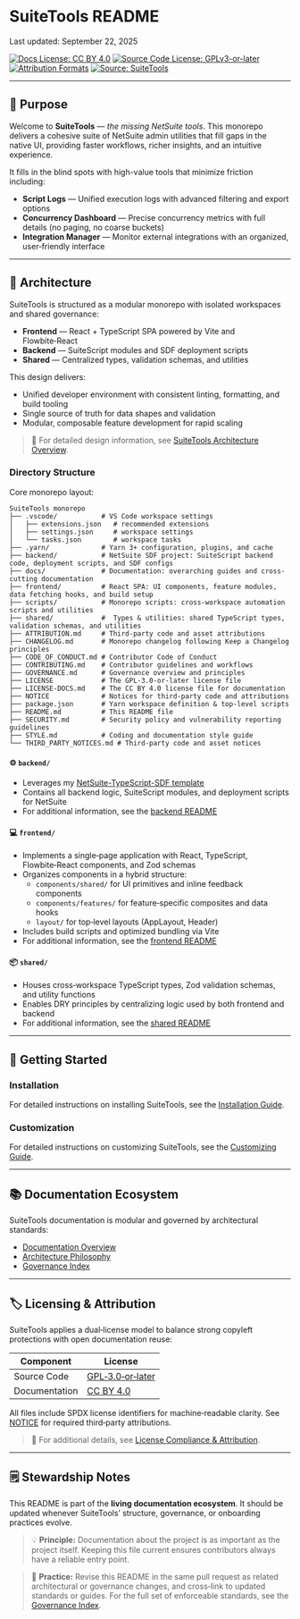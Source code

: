 # SuiteTools README

Last updated: September 22, 2025

<!-- License badges: keep in sync with LICENSE, LICENSE-DOCS.md and ATTRIBUTION.md -->
[![Docs License: CC BY 4.0](https://img.shields.io/badge/Docs%20License-CC%20BY%204.0-lightgrey.svg)](LICENSE-DOCS.md) [![Source Code License: GPLv3-or-later](https://img.shields.io/badge/Source%20Code-GPLv3--or--later-yellow.svg)](LICENSE)
[![Attribution Formats](https://img.shields.io/badge/Attribution%20Formats-Markdown%20%26%20Plain%20Text-blue)](ATTRIBUTION.md) [![Source: SuiteTools](https://img.shields.io/badge/Source-SuiteTools-green)](https://github.com/mattplant/SuiteTools/)

---

## 🎯 Purpose

Welcome to **SuiteTools** — *the missing NetSuite tools*.
This monorepo delivers a cohesive suite of NetSuite admin utilities that fill gaps in the native UI, providing faster workflows, richer insights, and an intuitive experience.

It fills in the blind spots with high-value tools that minimize friction including:

- **Script Logs** — Unified execution logs with advanced filtering and export options
- **Concurrency Dashboard** — Precise concurrency metrics with full details (no paging, no coarse buckets)
- **Integration Manager** — Monitor external integrations with an organized, user‑friendly interface

---

## 📐 Architecture

SuiteTools is structured as a modular monorepo with isolated workspaces and shared governance:

- **Frontend** — React + TypeScript SPA powered by Vite and Flowbite‑React
- **Backend** — SuiteScript modules and SDF deployment scripts
- **Shared** — Centralized types, validation schemas, and utilities

This design delivers:

- Unified developer environment with consistent linting, formatting, and build tooling
- Single source of truth for data shapes and validation
- Modular, composable feature development for rapid scaling

> 📘 For detailed design information, see [SuiteTools Architecture Overview](./docs/architecture/architecture.md).

### Directory Structure

Core monorepo layout:

```plaintext
SuiteTools monorepo
├── .vscode/           # VS Code workspace settings
│   ├── extensions.json   # recommended extensions
│   ├── settings.json     # workspace settings
│   └── tasks.json        # workspace tasks
├── .yarn/             # Yarn 3+ configuration, plugins, and cache
├── backend/           # NetSuite SDF project: SuiteScript backend code, deployment scripts, and SDF configs
├── docs/              # Documentation: overarching guides and cross-cutting documentation
├── frontend/          # React SPA: UI components, feature modules, data fetching hooks, and build setup
├── scripts/           # Monorepo scripts: cross-workspace automation scripts and utilities
├── shared/            #  Types & utilities: shared TypeScript types, validation schemas, and utilities
├── ATTRIBUTION.md     # Third-party code and asset attributions
├── CHANGELOG.md       # Monorepo changelog following Keep a Changelog principles
├── CODE_OF_CONDUCT.md # Contributor Code of Conduct
├── CONTRIBUTING.md    # Contributor guidelines and workflows
├── GOVERNANCE.md      # Governance overview and principles
├── LICENSE            # The GPL-3.0-or-later license file
├── LICENSE-DOCS.md    # The CC BY 4.0 license file for documentation
├── NOTICE             # Notices for third-party code and attributions
├── package.json       # Yarn workspace definition & top-level scripts
├── README.md          # This README file
├── SECURITY.md        # Security policy and vulnerability reporting guidelines
├── STYLE.md           # Coding and documentation style guide
└── THIRD_PARTY_NOTICES.md # Third-party code and asset notices
```

#### ⚙️ `backend/`

- Leverages my [NetSuite-TypeScript-SDF template](https://github.com/mattplant/NetSuite-TypeScript-SDF)
- Contains all backend logic, SuiteScript modules, and deployment scripts for NetSuite
- For additional information, see the [backend README](./backend/README.md)

#### 💻 `frontend/`

- Implements a single‑page application with React, TypeScript, Flowbite‑React components, and Zod schemas
- Organizes components in a hybrid structure:
  - `components/shared/` for UI primitives and inline feedback components
  - `components/features/` for feature‑specific composites and data hooks
  - `layout/` for top‑level layouts (AppLayout, Header)
- Includes build scripts and optimized bundling via Vite
- For additional information, see the [frontend README](./frontend/README.md)

#### 📦 `shared/`

- Houses cross‑workspace TypeScript types, Zod validation schemas, and utility functions
- Enables DRY principles by centralizing logic used by both frontend and backend
- For additional information, see the [shared README](./shared/README.md)

---

## 🚀 Getting Started

### Installation

For detailed instructions on installing SuiteTools, see the [Installation Guide](./docs/guides/installation.md).

### Customization

For detailed instructions on customizing SuiteTools, see the [Customizing Guide](./docs/guides/customizing.md).

---

## 📚 Documentation Ecosystem

SuiteTools documentation is modular and governed by architectural standards:

- [Documentation Overview](./docs/README.md)
- [Architecture Philosophy](./docs/architecture/docs-architecture.md)
- [Governance Index](./docs/governance/README.md)

---

## 🏷️ Licensing & Attribution

SuiteTools applies a dual‑license model to balance strong copyleft protections with open documentation reuse:

| Component      | License                       |
|----------------|-------------------------------|
| Source Code    | [GPL‑3.0‑or‑later](LICENSE)   |
| Documentation  | [CC BY 4.0](LICENSE-DOCS.md)  |

All files include SPDX license identifiers for machine‑readable clarity.
See [NOTICE](NOTICE) for required third‑party attributions.

> 📘 For additional details, see [License Compliance & Attribution](./docs/governance/license-compliance.md).

---

## 🗒️ Stewardship Notes

This README is part of the **living documentation ecosystem**.
It should be updated whenever SuiteTools’ structure, governance, or onboarding practices evolve.

> 💡 **Principle:** Documentation about the project is as important as the project itself.
> Keeping this file current ensures contributors always have a reliable entry point.

> 🔗 **Practice:** Revise this README in the same pull request as related architectural or governance changes, and cross‑link to updated standards or guides.
> For the full set of enforceable standards, see the [Governance Index](./docs/governance/README.md).

